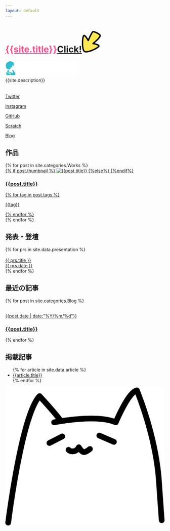 ```yaml
---
layout: default
---
```

<div class="main">
  <div class="cover">
    <h1><a href="/profile/" style="color:#ff4d8c">{{site.title}}</a><a href="/profile"><span class="arrow">Click!<img src="/img/arrow.svg" width="60px"></span></a></h1>
  </div>
<div id="about">
  <div class="section">
    <img src="/img/logo-white.png" alt="yuki mihashi" height="50px"><br>
    {{site.description}}<br>
    <a href="/profile/" style="color:#fff;">プロフィール</a>
    <div class="sns">
      <a href="https://twitter.com/YukiMihashi"><i class="fab fa-twitter"></i><p> Twitter</p></a>
      <a href="https://www.instagram.com/yukimihashi/"><i class="fab fa-instagram"></i><p> Instagram</p></a>
      <a href="https://github.com/yuki384"><i class="fab fa-github"></i><p> GitHub</p></a>
      <a href="https://scratch.mit.edu/users/yuki384/"><i class="fas fa-flag"></i><p> Scratch</p></a>
      <a href="http://scratch-yuki.hatenadiary.jp/"><i class="fas fa-pen-nib"></i><p> Blog</p></a>
    </div>
  </div>
</div>
<div id="Works" class="section">
  <h2>作品</h2>
  {% for post in site.categories.Works %}
  <a href="{{ site.baseurl }}{{ post.url }}"><div class="project">
    {% if post.thumbnail %}
    <img src="/img/{{ post.thumbnail }}" alt="{{post.title}}" class="thumbnail">
    {%else%}
    {%endif%}
    <h3>{{post.title}}</h3>
    {% for tag in post.tags %}
    <p class="tag">{{tag}}</p>
    {% endfor %}
  </div></a>
  {% endfor %}
</div>
<div id="Presentation" class="section">
  <h2>発表・登壇</h2>
  {% for prs in site.data.presentation %}
  <a href="{{ prs.url }}" target="_blank" class="prs">
    <div class="prs-img">
      <img src="{{prs.img}}" alt="">
    </div>
    <div class="prs-dsc">
      {{ prs.title }}<br>
      {{ prs.date }}
    </div>
  </a>
  {% endfor %}
</div>
<div id="Blog" class="section">
  <h2>最近の記事</h2>
  {% for post in site.categories.Blog %}
  <a href="{{ site.baseurl }}{{ post.url }}">
  <article class="post">
    <img src="/img/{{post.thumbnail}}" alt="" class="blog_thumnail">
    <div class="post_text">
      <p>{{post.date | date:"%Y/%m/%d"}}</p><h3>{{post.title}}</h3>
    </div>
  </article>
  </a>
  {% endfor %}
</div>
<div id="Articles" class="section">
  <h2>掲載記事</h2>
  <ul>
    {% for article in site.data.article %}
      <li><a href="{{article.url}}">{{article.title}}</a></li>
    {% endfor %}
  </ul>
</div>
</div>
<div id="hukidashis">
</div><div class="neko-anime" onclick="neko()"><img src="img/nyan.svg" alt="" class="neko"></div>
<script type="text/javascript">
  function neko(){
    var serihu = [ "ニャン", "ニャアン", "ミャッ", "ニャーン", "ニャッ", "フニャー", "ミャオー", "ミューン", "ニャゴッ"] ;
    var nekochan= document.createElement("div");
    nekochan.className = "hukidashi";
    nekochan.textContent = serihu[ Math.floor( Math.random() * serihu.length ) ];
    document.getElementById('hukidashis').appendChild(nekochan);
    setTimeout("document.querySelector('#hukidashis > div').parentNode.removeChild(document.querySelector('#hukidashis > div'));", 3000);
  }
</script>
